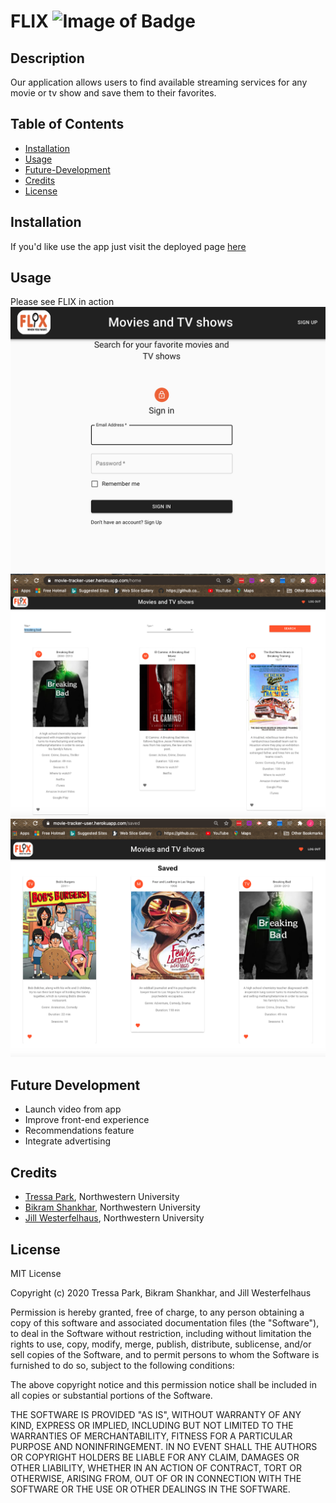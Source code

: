 # FLIX ![Image of Badge](https://img.shields.io/badge/FLIX-Northwestern%20University-orange)

## Description

Our application allows users to find available streaming services for any movie or tv show and save them to their favorites.

## Table of Contents

* [Installation](#installation)
* [Usage](#usage)
* [Future-Development](#future-development)
* [Credits](#credits)
* [License](#license)

## Installation

If you'd like use the app just visit the deployed page [here](https://movie-tracker-user.herokuapp.com/)  

## Usage

Please see FLIX in action  
![FLIX png showing how it works](./images/ScreenShot1.png)
![FLIX png showing how it works](./images/search.png)
![FLIX png showing how it works](./images/favorites.png)

## Future Development
* Launch video from app
* Improve front-end experience
* Recommendations feature
* Integrate advertising

## Credits

* [Tressa Park](https://github.com/TressaPark), Northwestern University
* [Bikram Shankhar](https://github.com/bikramshankhar), Northwestern University
* [Jill Westerfelhaus](https://github.com/JIllWesterfelhaus), Northwestern University

## License
MIT License

Copyright (c) 2020 Tressa Park, Bikram Shankhar, and Jill Westerfelhaus

Permission is hereby granted, free of charge, to any person obtaining a copy of this software and associated documentation files (the "Software"), to deal in the Software without restriction, including without limitation the rights to use, copy, modify, merge, publish, distribute, sublicense, and/or sell copies of the Software, and to permit persons to whom the Software is furnished to do so, subject to the following conditions:

The above copyright notice and this permission notice shall be included in all copies or substantial portions of the Software.

THE SOFTWARE IS PROVIDED "AS IS", WITHOUT WARRANTY OF ANY KIND, EXPRESS OR IMPLIED, INCLUDING BUT NOT LIMITED TO THE WARRANTIES OF MERCHANTABILITY, FITNESS FOR A PARTICULAR PURPOSE AND NONINFRINGEMENT. IN NO EVENT SHALL THE AUTHORS OR COPYRIGHT HOLDERS BE LIABLE FOR ANY CLAIM, DAMAGES OR OTHER LIABILITY, WHETHER IN AN ACTION OF CONTRACT, TORT OR OTHERWISE, ARISING FROM, OUT OF OR IN CONNECTION WITH THE SOFTWARE OR THE USE OR OTHER DEALINGS IN THE SOFTWARE.